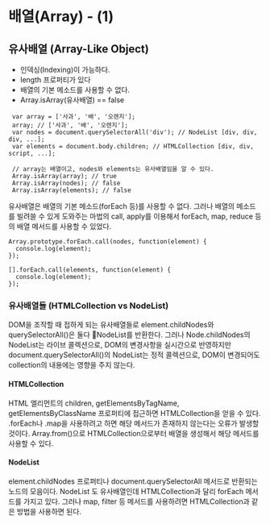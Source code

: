# 배열(Array) - (1)


## 유사배열 (Array-Like Object)
 * 인덱싱(Indexing)이 가능하다.
 * length 프로퍼티가 있다
 * 배열의 기본 메소드를 사용할 수 없다.
 * Array.isArray(유사배열) == false
 
```
 var array = ['사과', '배', '오렌지'];
 array; // ['사과', '배', '오렌지'];
 var nodes = document.querySelectorAll('div'); // NodeList [div, div, div, ...];
 var elements = document.body.children; // HTMLCollection [div, div, script, ...];
 
 // array는 배열이고, nodes와 elements는 유사배열임을 알 수 있다.
 Array.isArray(array); // true
 Array.isArray(nodes); // false
 Array.isArray(elements); // false
```

유사배열은 배열의 기본 메소드(forEach 등)를 사용할 수 없다.
그러나 배열의 메소드를 빌려쓸 수 있게 도와주는 마법의 call, apply를 이용해서 forEach, map, reduce 등의 배열 메서드를 사용할 수 있었다.

```
Array.prototype.forEach.call(nodes, function(element) { 
  console.log(element); 
});

[].forEach.call(elements, function(element) { 
  console.log(element); 
});
```


### 유사배열들 (HTMLCollection vs NodeList)
DOM을 조작할 때 접하게 되는 유사배열들로 element.childNodes와 querySelectorAll()은 둘다 ￿NodeList를 반환한다.
그러나 Node.childNodes의 NodeList는 라이브 콜렉션으로, DOM의 변경사항을 실시간으로 반영하지만
document.querySelectorAll()의 NodeList는 정적 콜렉션으로, DOM이 변경되어도 collection의 내용에는 영향을 주지 않는다.

#### HTMLCollection
HTML 엘리먼트의 children, getElementsByTagName, getElementsByClassName 프로퍼티에 접근하면 HTMLCollection을 얻을 수 있다.
.forEach나 .map을 사용하려고 하면 해당 메서드가 존재하지 않는다는 오류가 발생할 것이다.
Array.from()으로 HTMLCollection으로부터 배열을 생성해서 해당 메서드를 사용할 수 있다.

#### NodeList
element.childNodes 프로퍼티나 document.querySelectorAll 메서드로 반환되는 노드의 모음이다.
NodeList 도 유사배열인데 HTMLCollection과 달리 forEach 메서드를 가지고 있다.
그러나 map, filter 등 메서드를 사용하려면 HTMLCollection과 같은 방법을 사용하면 된다.

